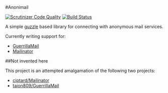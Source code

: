 #Anonimail

[![Scrutinizer Code Quality](https://scrutinizer-ci.com/g/carbontwelve/anonimail/badges/quality-score.png?b=master)](https://scrutinizer-ci.com/g/carbontwelve/anonimail/?branch=master)
[![Build Status](https://scrutinizer-ci.com/g/carbontwelve/anonimail/badges/build.png?b=master)](https://scrutinizer-ci.com/g/carbontwelve/anonimail/build-status/master)


A simple [guzzle](https://github.com/guzzle/guzzle) based library for connecting with anonymous mail services.

Currently writing support for:

* [GuerrillaMail](https://www.guerrillamail.com/)
* [Mailinator](http://mailinator.com/)


##Not invented here

This project is an attempted amalgamation of the following two projects:

* [ciptard/Mailinator](https://github.com/ciptard/Mailinator)
* [taion809/GuerrillaMail](https://github.com/taion809/GuerrillaMail)

